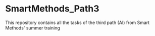# SmartMethods_Path3
This repository contains all the tasks of the third path (AI) from Smart Methods' summer training

